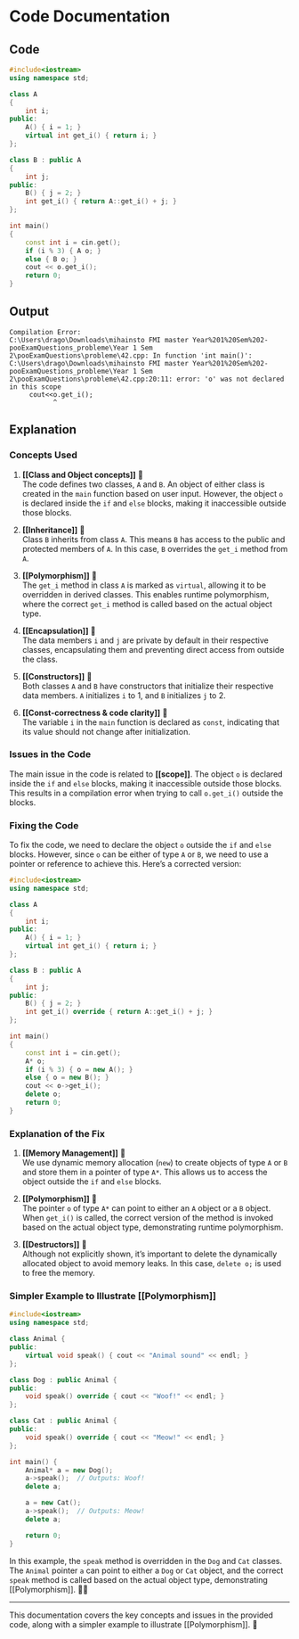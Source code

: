 # Code Documentation

## Code
```cpp
#include<iostream>
using namespace std;

class A
{
    int i;
public: 
    A() { i = 1; }
    virtual int get_i() { return i; }
};

class B : public A
{
    int j;
public: 
    B() { j = 2; }
    int get_i() { return A::get_i() + j; }
};

int main()
{
    const int i = cin.get();
    if (i % 3) { A o; }
    else { B o; }
    cout << o.get_i();
    return 0;
}
```

## Output
```
Compilation Error:
C:\Users\drago\Downloads\mihainsto FMI master Year%201%20Sem%202-pooExamQuestions_probleme\Year 1 Sem 2\pooExamQuestions\probleme\42.cpp: In function 'int main()':
C:\Users\drago\Downloads\mihainsto FMI master Year%201%20Sem%202-pooExamQuestions_probleme\Year 1 Sem 2\pooExamQuestions\probleme\42.cpp:20:11: error: 'o' was not declared in this scope
     cout<<o.get_i();
           ^
```

## Explanation

### Concepts Used

1. **[[Class and Object concepts]]** 🧐  
   The code defines two classes, `A` and `B`. An object of either class is created in the `main` function based on user input. However, the object `o` is declared inside the `if` and `else` blocks, making it inaccessible outside those blocks.

2. **[[Inheritance]]** 🚀  
   Class `B` inherits from class `A`. This means `B` has access to the public and protected members of `A`. In this case, `B` overrides the `get_i` method from `A`.

3. **[[Polymorphism]]** 🧐  
   The `get_i` method in class `A` is marked as `virtual`, allowing it to be overridden in derived classes. This enables runtime polymorphism, where the correct `get_i` method is called based on the actual object type.

4. **[[Encapsulation]]** 🧐  
   The data members `i` and `j` are private by default in their respective classes, encapsulating them and preventing direct access from outside the class.

5. **[[Constructors]]** 🧐  
   Both classes `A` and `B` have constructors that initialize their respective data members. `A` initializes `i` to 1, and `B` initializes `j` to 2.

6. **[[Const-correctness & code clarity]]** 🧐  
   The variable `i` in the `main` function is declared as `const`, indicating that its value should not change after initialization.

### Issues in the Code

The main issue in the code is related to **[[scope]]**. The object `o` is declared inside the `if` and `else` blocks, making it inaccessible outside those blocks. This results in a compilation error when trying to call `o.get_i()` outside the blocks.

### Fixing the Code

To fix the code, we need to declare the object `o` outside the `if` and `else` blocks. However, since `o` can be either of type `A` or `B`, we need to use a pointer or reference to achieve this. Here’s a corrected version:

```cpp
#include<iostream>
using namespace std;

class A
{
    int i;
public: 
    A() { i = 1; }
    virtual int get_i() { return i; }
};

class B : public A
{
    int j;
public: 
    B() { j = 2; }
    int get_i() override { return A::get_i() + j; }
};

int main()
{
    const int i = cin.get();
    A* o;
    if (i % 3) { o = new A(); }
    else { o = new B(); }
    cout << o->get_i();
    delete o;
    return 0;
}
```

### Explanation of the Fix

1. **[[Memory Management]]** 🧐  
   We use dynamic memory allocation (`new`) to create objects of type `A` or `B` and store them in a pointer of type `A*`. This allows us to access the object outside the `if` and `else` blocks.

2. **[[Polymorphism]]** 🧐  
   The pointer `o` of type `A*` can point to either an `A` object or a `B` object. When `get_i()` is called, the correct version of the method is invoked based on the actual object type, demonstrating runtime polymorphism.

3. **[[Destructors]]** 🧐  
   Although not explicitly shown, it’s important to delete the dynamically allocated object to avoid memory leaks. In this case, `delete o;` is used to free the memory.

### Simpler Example to Illustrate [[Polymorphism]]

```cpp
#include<iostream>
using namespace std;

class Animal {
public:
    virtual void speak() { cout << "Animal sound" << endl; }
};

class Dog : public Animal {
public:
    void speak() override { cout << "Woof!" << endl; }
};

class Cat : public Animal {
public:
    void speak() override { cout << "Meow!" << endl; }
};

int main() {
    Animal* a = new Dog();
    a->speak();  // Outputs: Woof!
    delete a;

    a = new Cat();
    a->speak();  // Outputs: Meow!
    delete a;

    return 0;
}
```

In this example, the `speak` method is overridden in the `Dog` and `Cat` classes. The `Animal` pointer `a` can point to either a `Dog` or `Cat` object, and the correct `speak` method is called based on the actual object type, demonstrating [[Polymorphism]]. 🐶🐱

---

This documentation covers the key concepts and issues in the provided code, along with a simpler example to illustrate [[Polymorphism]]. 🚀
